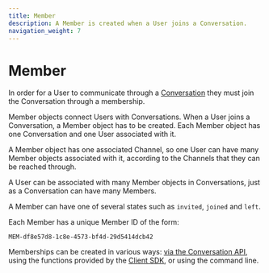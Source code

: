 ```yaml
---
title: Member
description: A Member is created when a User joins a Conversation.
navigation_weight: 7
---
```


# Member

In order for a User to communicate through a [Conversation](/conversation/concepts/conversation) they must join the Conversation through a membership.

Member objects connect Users with Conversations. When a User joins a Conversation, a Member object has to be created. Each Member object has one Conversation and one User associated with it.

A Member object has one associated Channel, so one User can have many Member objects associated with it, according to the Channels that they can be reached through.

A User can be associated with many Member objects in Conversations, just as a Conversation can have many Members.

A Member can have one of several states such as `invited`, `joined` and `left`.

Each Member has a unique Member ID of the form:

```
MEM-df8e57d8-1c8e-4573-bf4d-29d5414dcb42
```

Memberships can be created in various ways: [via the Conversation API](/conversation/code-snippets/member/create-member), using the functions provided by the [Client SDK](/client-sdk/overview), or using the command line.
